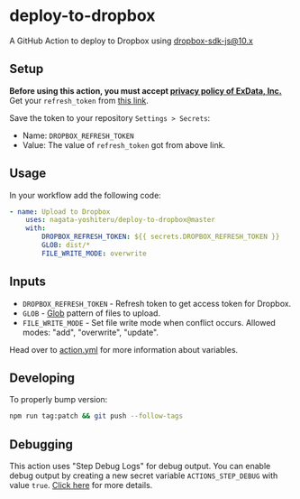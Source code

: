# deploy-to-dropbox

A GitHub Action to deploy to Dropbox using dropbox-sdk-js@10.x

## Setup

**Before using this action, you must accept [privacy policy of ExData, Inc.](https://exdata.co.jp/privacy-policy/)**  
Get your `refresh_token` from [this link](https://www.dropbox.com/oauth2/authorize?client_id=gjodf0rrqhqfjza&redirect_uri=https://exdata.co.jp/gh-dropbox/redirect&response_type=code&token_access_type=offline).

Save the token to your repository `Settings > Secrets`:

- Name: `DROPBOX_REFRESH_TOKEN`
- Value: The value of `refresh_token` got from above link.

## Usage

In your workflow add the following code:
```yaml
- name: Upload to Dropbox
    uses: nagata-yoshiteru/deploy-to-dropbox@master
    with:
        DROPBOX_REFRESH_TOKEN: ${{ secrets.DROPBOX_REFRESH_TOKEN }}
        GLOB: dist/*
        FILE_WRITE_MODE: overwrite
```

## Inputs

* `DROPBOX_REFRESH_TOKEN` - Refresh token to get access token for Dropbox.
* `GLOB` - [Glob][npm-glob] pattern of files to upload.
* `FILE_WRITE_MODE` - Set file write mode when conflict occurs. Allowed modes: "add", "overwrite", "update".

Head over to [action.yml](action.yml) for more information about variables.

## Developing

To properly bump version:
```bash
npm run tag:patch && git push --follow-tags
```

## Debugging

This action uses "Step Debug Logs" for debug output. You can enable debug
output by creating a new secret variable `ACTIONS_STEP_DEBUG` with
value `true`. [Click here][gh-step-debug] for more details.

[dropbox-token-guide]: https://preventdirectaccess.com/docs/create-app-key-access-token-for-dropbox-account/#access-token
[npm-glob]: https://www.npmjs.com/package/glob
[gh-step-debug]: https://github.com/actions/toolkit/blob/master/docs/action-debugging.md#step-debug-logs
